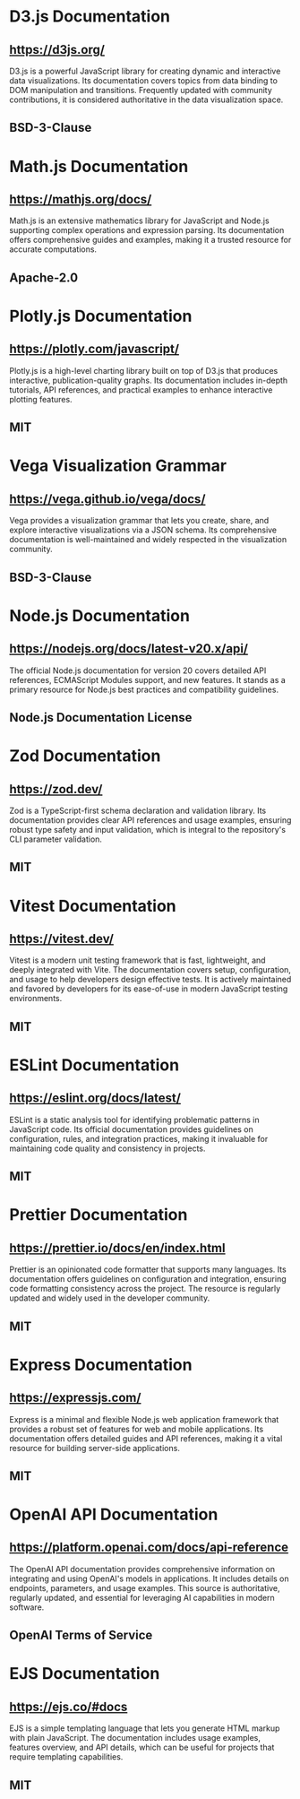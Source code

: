 # D3.js Documentation
## https://d3js.org/
D3.js is a powerful JavaScript library for creating dynamic and interactive data visualizations. Its documentation covers topics from data binding to DOM manipulation and transitions. Frequently updated with community contributions, it is considered authoritative in the data visualization space.
## BSD-3-Clause

# Math.js Documentation
## https://mathjs.org/docs/
Math.js is an extensive mathematics library for JavaScript and Node.js supporting complex operations and expression parsing. Its documentation offers comprehensive guides and examples, making it a trusted resource for accurate computations.
## Apache-2.0

# Plotly.js Documentation
## https://plotly.com/javascript/
Plotly.js is a high-level charting library built on top of D3.js that produces interactive, publication-quality graphs. Its documentation includes in-depth tutorials, API references, and practical examples to enhance interactive plotting features.
## MIT

# Vega Visualization Grammar
## https://vega.github.io/vega/docs/
Vega provides a visualization grammar that lets you create, share, and explore interactive visualizations via a JSON schema. Its comprehensive documentation is well-maintained and widely respected in the visualization community.
## BSD-3-Clause

# Node.js Documentation
## https://nodejs.org/docs/latest-v20.x/api/
The official Node.js documentation for version 20 covers detailed API references, ECMAScript Modules support, and new features. It stands as a primary resource for Node.js best practices and compatibility guidelines.
## Node.js Documentation License

# Zod Documentation
## https://zod.dev/
Zod is a TypeScript-first schema declaration and validation library. Its documentation provides clear API references and usage examples, ensuring robust type safety and input validation, which is integral to the repository's CLI parameter validation.
## MIT

# Vitest Documentation
## https://vitest.dev/
Vitest is a modern unit testing framework that is fast, lightweight, and deeply integrated with Vite. The documentation covers setup, configuration, and usage to help developers design effective tests. It is actively maintained and favored by developers for its ease-of-use in modern JavaScript testing environments.
## MIT

# ESLint Documentation
## https://eslint.org/docs/latest/
ESLint is a static analysis tool for identifying problematic patterns in JavaScript code. Its official documentation provides guidelines on configuration, rules, and integration practices, making it invaluable for maintaining code quality and consistency in projects.
## MIT

# Prettier Documentation
## https://prettier.io/docs/en/index.html
Prettier is an opinionated code formatter that supports many languages. Its documentation offers guidelines on configuration and integration, ensuring code formatting consistency across the project. The resource is regularly updated and widely used in the developer community.
## MIT

# Express Documentation
## https://expressjs.com/
Express is a minimal and flexible Node.js web application framework that provides a robust set of features for web and mobile applications. Its documentation offers detailed guides and API references, making it a vital resource for building server-side applications.
## MIT

# OpenAI API Documentation
## https://platform.openai.com/docs/api-reference
The OpenAI API documentation provides comprehensive information on integrating and using OpenAI's models in applications. It includes details on endpoints, parameters, and usage examples. This source is authoritative, regularly updated, and essential for leveraging AI capabilities in modern software.
## OpenAI Terms of Service

# EJS Documentation
## https://ejs.co/#docs
EJS is a simple templating language that lets you generate HTML markup with plain JavaScript. The documentation includes usage examples, features overview, and API details, which can be useful for projects that require templating capabilities.
## MIT